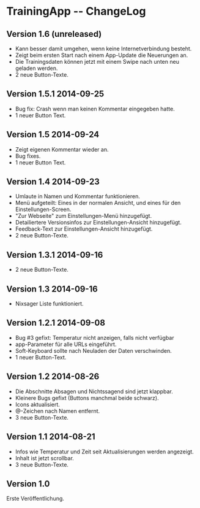 TrainingApp -- ChangeLog
========================

Version 1.6 (unreleased)
-----------------
- Kann besser damit umgehen, wenn keine Internetverbindung besteht.
- Zeigt beim ersten Start nach einem App-Update die Neuerungen an.
- Die Trainingsdaten können jetzt mit einem Swipe nach unten neu geladen werden.
- 2 neue Button-Texte.

Version 1.5.1 2014-09-25
------------------------
- Bug fix: Crash wenn man keinen Kommentar eingegeben hatte.
- 1 neuer Button Text.

Version 1.5 2014-09-24
----------------------
- Zeigt eigenen Kommentar wieder an.
- Bug fixes.
- 1 neuer Button Text.

Version 1.4 2014-09-23
----------------------
- Umlaute in Namen und Kommentar funktionieren.
- Menü aufgeteilt: Eines in der normalen Ansicht, und eines für den Einstellungen-Screen.
- "Zur Webseite" zum Einstellungen-Menü hinzugefügt.
- Detailiertere Versionsinfos zur Einstellungen-Ansicht hinzugefügt.
- Feedback-Text zur Einstellungen-Ansicht hinzugefügt.
- 2 neue Button-Texte.

Version 1.3.1 2014-09-16
------------------------
- 2 neue Button-Texte.

Version 1.3 2014-09-16
----------------------
- Nixsager Liste funktioniert.

Version 1.2.1 2014-09-08
------------------------
- Bug #3 gefixt: Temperatur nicht anzeigen, falls nicht verfügbar
- app-Parameter für alle URLs eingeführt.
- Soft-Keyboard sollte nach Neuladen der Daten verschwinden.
- 1 neuer Button-Text.

Version 1.2 2014-08-26
----------------------
- Die Abschnitte Absagen und Nichtssagend sind jetzt klappbar.
- Kleinere Bugs gefixt (Buttons manchmal beide schwarz).
- Icons aktualisiert.
- @-Zeichen nach Namen entfernt.
- 3 neue Button-Texte.

Version 1.1 2014-08-21
----------------------
- Infos wie Temperatur und Zeit seit Aktualisierungen werden angezeigt.
- Inhalt ist jetzt scrollbar.
- 3 neue Button-Texte.

Version 1.0
-----------
Erste Veröffentlichung.
